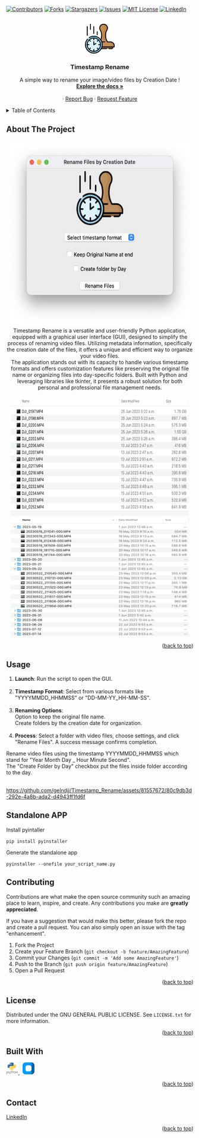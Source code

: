 <a name="readme-top"></a>

[![Contributors][contributors-shield]](https://github.com/gelndjj/Timestamp_Rename/graphs/contributors)
[![Forks][forks-shield]](https://github.com/gelndjj/Timestamp_Rename/forks)
[![Stargazers][stars-shield]](https://github.com/gelndjj/Timestamp_Rename/stargazers)
[![Issues][issues-shield]](https://github.com/gelndjj/Timestamp_Rename/issues)
[![MIT License][license-shield]](https://github.com/gelndjj/Timestamp_Rename/blob/main/LICENSE)
[![LinkedIn][linkedin-shield]](https://www.linkedin.com/in/jonathanduthil/)


<!-- PROJECT LOGO -->
<br />
<div align="center">
  <a href="https://github.com/gelndjj/Timestamp_Rename">
    <img src="https://github.com/gelndjj/Timestamp_Rename/blob/main/resources/image.png" alt="Logo" width="80" height="80">
  </a>

  <h3 align="center">Timestamp Rename</h3>

  <p align="center">
    A simple way to rename your image/video files by Creation Date !
    <br />
    <a href="https://github.com/gelndjj/Timestamp_Rename"><strong>Explore the docs »</strong></a>
    <br />
    <br />
    ·
    <a href="https://github.com/gelndjj/Timestamp_Rename/issues">Report Bug</a>
    ·
    <a href="https://github.com/gelndjj/Timestamp_Rename/issues">Request Feature</a>
  </p>
</div>



<!-- TABLE OF CONTENTS -->
<details>
  <summary>Table of Contents</summary>
  <ol>
    <li>
      <a href="#about-the-project">About The Project</a>
      <ul>
        <li><a href="#built-with">Built With</a></li>
      </ul>
    </li>
    <li><a href="#usage">Usage</a></li>
    <li><a href="#contributing">Contributing</a></li>
    <li><a href="#license">License</a></li>
    <li><a href="#contact">Contact</a></li>

  </ol>
</details>



<!-- ABOUT THE PROJECT -->
## About The Project
<div align="center">
<img src="https://github.com/gelndjj/Timestamp_Rename/blob/main/resources/main_windows.png" alt="Logo" width="600" height="500">
</br>
Timestamp Rename is a versatile and user-friendly Python application, equipped with a graphical user interface (GUI), designed to simplify the process of renaming video files. Utilizing metadata information, specifically the creation date of the files, it offers a unique and efficient way to organize your video files.
</br>
The application stands out with its capacity to handle various timestamp formats and offers customization features like preserving the original file name or organizing files into day-specific folders. Built with Python and leveraging libraries like tkinter, it presents a robust solution for both personal and professional file management needs.
</br>
</br>
<img src="https://github.com/gelndjj/Timestamp_Rename/blob/main/resources/drone_video_files.png" alt="Screenshot" width="480" height="320">
<img src="https://github.com/gelndjj/Timestamp_Rename/blob/main/resources/drone_video_files_sort.png" alt="Screenshot" width="480" height="320">
</div>

<p align="right">(<a href="#readme-top">back to top</a>)</p>

<!-- USAGE EXAMPLES -->
## Usage

1. **Launch**: Run the script to open the GUI.</br></br>
2. **Timestamp Format**: Select from various formats like "YYYYMMDD_HHMMSS" or "DD-MM-YY_HH-MM-SS".</br></br>
3. **Renaming Options**:</br>
Option to keep the original file name.</br>
Create folders by the creation date for organization.</br></br>
4. **Process**: Select a folder with video files, choose settings, and click "Rename Files". A success message confirms completion.

Rename video files using the timestamp YYYYMMDD_HHMMSS which stand for "Year Month Day _ Hour Minute Second".
</br>
The "Create Folder by Day" checkbox put the files inside folder according to the day. 
</br>
</br>

https://github.com/gelndjj/Timestamp_Rename/assets/81557672/80c9db3d-292e-4a8b-ada2-d4943ff1fd6f

<!-- GETTING STARTED -->
## Standalone APP

Install pyintaller
```
pip install pyinstaller
```
Generate the standalone app
```
pyinstaller --onefile your_script_name.py
```


<!-- CONTRIBUTING -->
## Contributing

Contributions are what make the open source community such an amazing place to learn, inspire, and create. Any contributions you make are **greatly appreciated**.

If you have a suggestion that would make this better, please fork the repo and create a pull request. You can also simply open an issue with the tag "enhancement".


1. Fork the Project
2. Create your Feature Branch (`git checkout -b feature/AmazingFeature`)
3. Commit your Changes (`git commit -m 'Add some AmazingFeature'`)
4. Push to the Branch (`git push origin feature/AmazingFeature`)
5. Open a Pull Request

<p align="right">(<a href="#readme-top">back to top</a>)</p>



<!-- LICENSE -->
## License

Distributed under the GNU GENERAL PUBLIC LICENSE. See `LICENSE.txt` for more information.

<p align="right">(<a href="#readme-top">back to top</a>)</p>

## Built With

<a href="https://www.python.org">
<img src="https://github.com/gelndjj/Timestamp_Rename/blob/main/resources/py_icon.png" alt="Icon" width="32" height="32">
</a>
&nbsp;
<a href="https://customtkinter.tomschimansky.com">
<img src="https://github.com/gelndjj/Timestamp_Rename/blob/main/resources/ctk_icon.png" alt="Icon" width="32" height="32">
</a>

<p align="right">(<a href="#readme-top">back to top</a>)</p>

<!-- CONTACT -->
## Contact


[LinkedIn](https://www.linkedin.com/in/jonathanduthil/)

<p align="right">(<a href="#readme-top">back to top</a>)</p>


<!-- MARKDOWN LINKS & IMAGES -->
<!-- https://www.markdownguide.org/basic-syntax/#reference-style-links -->
[contributors-shield]: https://img.shields.io/github/contributors/othneildrew/Best-README-Template.svg?style=for-the-badge
[contributors-url]: https://github.com/othneildrew/Best-README-Template/graphs/contributors
[forks-shield]: https://img.shields.io/github/forks/othneildrew/Best-README-Template.svg?style=for-the-badge
[forks-url]: https://github.com/othneildrew/Best-README-Template/network/members
[stars-shield]: https://img.shields.io/github/stars/othneildrew/Best-README-Template.svg?style=for-the-badge
[stars-url]: https://github.com/othneildrew/Best-README-Template/stargazers
[issues-shield]: https://img.shields.io/github/issues/othneildrew/Best-README-Template.svg?style=for-the-badge
[issues-url]: https://github.com/othneildrew/Best-README-Template/issues
[license-shield]: https://img.shields.io/github/license/othneildrew/Best-README-Template.svg?style=for-the-badge
[license-url]: https://github.com/othneildrew/Best-README-Template/blob/master/LICENSE.txt
[linkedin-shield]: https://img.shields.io/badge/-LinkedIn-black.svg?style=for-the-badge&logo=linkedin&colorB=555
[linkedin-url]: https://linkedin.com/in/othneildrew
[product-screenshot]: images/screenshot.png
[Next.js]: https://img.shields.io/badge/next.js-000000?style=for-the-badge&logo=nextdotjs&logoColor=white
[Next-url]: https://nextjs.org/
[React.js]: https://img.shields.io/badge/React-20232A?style=for-the-badge&logo=react&logoColor=61DAFB
[React-url]: https://reactjs.org/
[Vue.js]: https://img.shields.io/badge/Vue.js-35495E?style=for-the-badge&logo=vuedotjs&logoColor=4FC08D
[Vue-url]: https://vuejs.org/
[Angular.io]: https://img.shields.io/badge/Angular-DD0031?style=for-the-badge&logo=angular&logoColor=white
[Angular-url]: https://angular.io/
[Svelte.dev]: https://img.shields.io/badge/Svelte-4A4A55?style=for-the-badge&logo=svelte&logoColor=FF3E00
[Svelte-url]: https://svelte.dev/
[Laravel.com]: https://img.shields.io/badge/Laravel-FF2D20?style=for-the-badge&logo=laravel&logoColor=white
[Laravel-url]: https://laravel.com
[Bootstrap.com]: https://img.shields.io/badge/Bootstrap-563D7C?style=for-the-badge&logo=bootstrap&logoColor=white
[Bootstrap-url]: https://getbootstrap.com
[JQuery.com]: https://img.shields.io/badge/jQuery-0769AD?style=for-the-badge&logo=jquery&logoColor=white
[JQuery-url]: https://jquery.com 
